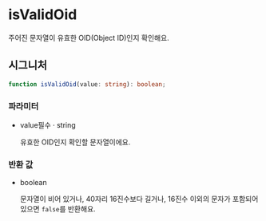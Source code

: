 # isValidOid

주어진 문자열이 유효한 OID(Object ID)인지 확인해요.

## 시그니처

```ts
function isValidOid(value: string): boolean;
```

### 파라미터

<ul class="param-ul">
  <li class="param-li param-li-root">
    <span class="param-name">value</span><span class="param-required">필수</span>&nbsp;·&nbsp;<span class="param-type">string</span>
    <br>
    <p class="param-description">유효한 OID인지 확인할 문자열이에요.</p>
  </li>
</ul>

### 반환 값

<ul class="param-ul">
  <li class="param-li param-li-root">
    <span class="param-type">boolean</span>
    <br>
    <p class="param-description">
      문자열이 비어 있거나, 40자리 16진수보다 길거나, 16진수 이외의 문자가 포함되어 있으면 <code>false</code>를 반환해요.
    </p>
  </li>
</ul>